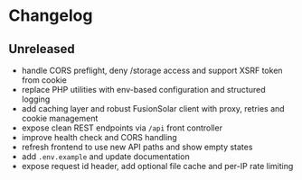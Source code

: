 # Changelog

## Unreleased
- handle CORS preflight, deny /storage access and support XSRF token from cookie
- replace PHP utilities with env-based configuration and structured logging
- add caching layer and robust FusionSolar client with proxy, retries and cookie management
- expose clean REST endpoints via `/api` front controller
- improve health check and CORS handling
- refresh frontend to use new API paths and show empty states
- add `.env.example` and update documentation
- expose request id header, add optional file cache and per-IP rate limiting
